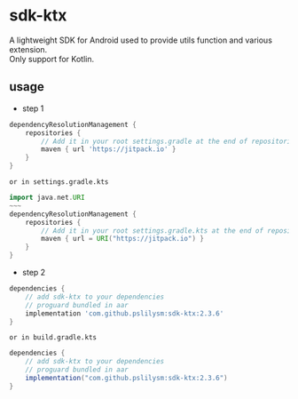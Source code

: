 # sdk-ktx
A lightweight SDK for Android used to provide utils function and various extension.  
Only support for Kotlin.

## usage

* step 1
```groovy
dependencyResolutionManagement {
    repositories {
        // Add it in your root settings.gradle at the end of repositories:
        maven { url 'https://jitpack.io' }
    }
}
```
    or in settings.gradle.kts
```groovy
import java.net.URI
~~~
dependencyResolutionManagement {
    repositories {
        // Add it in your root settings.gradle.kts at the end of repositories:
        maven { url = URI("https://jitpack.io") }
    }
}
```

* step 2
```groovy
dependencies {
    // add sdk-ktx to your dependencies
    // proguard bundled in aar
    implementation 'com.github.pslilysm:sdk-ktx:2.3.6'
}
```
    or in build.gradle.kts
```groovy
dependencies {
    // add sdk-ktx to your dependencies
    // proguard bundled in aar
    implementation("com.github.pslilysm:sdk-ktx:2.3.6")
}
```



